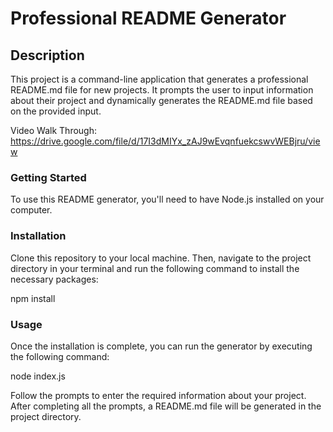 # Professional README Generator

## Description

This project is a command-line application that generates a professional README.md file for new projects. It prompts the user to input information about their project and dynamically generates the README.md file based on the provided input.

Video Walk Through: https://drive.google.com/file/d/17I3dMIYx_zAJ9wEvqnfuekcswvWEBjru/view

### Getting Started

To use this README generator, you'll need to have Node.js installed on your computer.

### Installation

Clone this repository to your local machine. Then, navigate to the project directory in your terminal and run the following command to install the necessary packages:

npm install

### Usage

Once the installation is complete, you can run the generator by executing the following command:

node index.js

Follow the prompts to enter the required information about your project. After completing all the prompts, a README.md file will be generated in the project directory.
